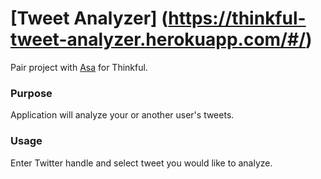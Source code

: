# [Tweet Analyzer] (https://thinkful-tweet-analyzer.herokuapp.com/#/)
Pair project with [Asa](https://github.com/asatoburen) for Thinkful.

### Purpose
Application will analyze your or another user's tweets. 

### Usage
Enter Twitter handle and select tweet you would like to analyze.
